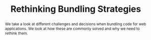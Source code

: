 ---
title: "Rethinking Bundling Strategies"
abstract: "We take a look at different challenges and decisions when bundling code for web applications. We look at how these are commonly solved and why we need to rethink them."
speakers: 
  - "tobias-koppers"
---